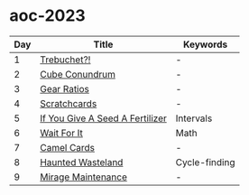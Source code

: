 # aoc-2023

| Day | Title                                      | Keywords      |
| --- | ------------------------------------------ | ------------- |
| 1   | [Trebuchet?!](01.py)                       | -             |
| 2   | [Cube Conundrum](02.py)                    | -             |
| 3   | [Gear Ratios](03.py)                       | -             |
| 4   | [Scratchcards](04.py)                      | -             |
| 5   | [If You Give A Seed A Fertilizer](05.py)   | Intervals     |
| 6   | [Wait For It](06.py)                       | Math          |
| 7   | [Camel Cards](07.py)                       | -             |
| 8   | [Haunted Wasteland](08.py)                 | Cycle-finding |
| 9   | [Mirage Maintenance](09.py)                | -             |
